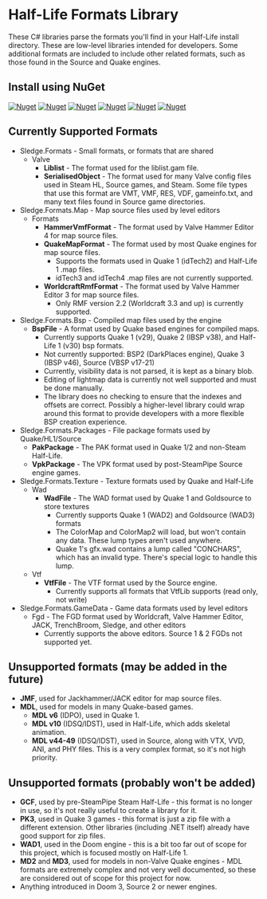 # Half-Life Formats Library

These C# libraries parse the formats you'll find in your Half-Life install directory. These are low-level libraries intended for developers. Some additional formats are included to include other related formats, such as those found in the Source and Quake engines.

## Install using NuGet

[![Nuget](https://img.shields.io/nuget/v/Sledge.Formats?color=23D132&label=Sledge.Formats&logo=nuget)](https://www.nuget.org/packages/Sledge.Formats/)
[![Nuget](https://img.shields.io/nuget/v/Sledge.Formats.Bsp?color=FB6410&label=Sledge.Formats.Bsp&logo=nuget)](https://www.nuget.org/packages/Sledge.Formats.Bsp/)
[![Nuget](https://img.shields.io/nuget/v/Sledge.Formats.Map?color=277ACE&label=Sledge.Formats.Map&logo=nuget)](https://www.nuget.org/packages/Sledge.Formats.Map/)
[![Nuget](https://img.shields.io/nuget/v/Sledge.Formats.Packages?color=9C23D3&label=Sledge.Formats.Packages&logo=nuget)](https://www.nuget.org/packages/Sledge.Formats.Packages/)
[![Nuget](https://img.shields.io/nuget/v/Sledge.Formats.Texture?color=06CCBB&label=Sledge.Formats.Texture&logo=nuget)](https://www.nuget.org/packages/Sledge.Formats.Texture/)
[![Nuget](https://img.shields.io/nuget/v/Sledge.Formats.GameData?color=FF42D9&label=Sledge.Formats.GameData&logo=nuget)](https://www.nuget.org/packages/Sledge.Formats.GameData/)


## Currently Supported Formats

- Sledge.Formats - Small formats, or formats that are shared
    - Valve
        - **Liblist** - The format used for the liblist.gam file.
        - **SerialisedObject** - The format used for many Valve config files used in Steam HL, Source games, and Steam. Some file types that use this format are VMT, VMF, RES, VDF, gameinfo.txt, and many text files found in Source game directories.
- Sledge.Formats.Map - Map source files used by level editors
    - Formats
        - **HammerVmfFormat** - The format used by Valve Hammer Editor 4 for map source files.
        - **QuakeMapFormat** - The format used by most Quake engines for map source files.
            - Supports the formats used in Quake 1 (idTech2) and Half-Life 1 .map files.
            - idTech3 and idTech4 .map files are not currently supported.
        - **WorldcraftRmfFormat** - The format used by Valve Hammer Editor 3 for map source files.
            - Only RMF version 2.2 (Worldcraft 3.3 and up) is currently supported.
- Sledge.Formats.Bsp - Compiled map files used by the engine
    - **BspFile** - A format used by Quake based engines for compiled maps.
        - Currently supports Quake 1 (v29), Quake 2 (IBSP v38), and Half-Life 1 (v30) bsp formats.
        - Not currently supported: BSP2 (DarkPlaces engine), Quake 3 (IBSP v46), Source (VBSP v17-21)
        - Currently, visibility data is not parsed, it is kept as a binary blob.
        - Editing of lightmap data is currently not well supported and must be done manually.
        - The library does no checking to ensure that the indexes and offsets are correct. Possibly a higher-level library could wrap around this format to provide developers with a more flexible BSP creation experience.
- Sledge.Formats.Packages - File package formats used by Quake/HL1/Source
    - **PakPackage** - The PAK format used in Quake 1/2 and non-Steam Half-Life.
    - **VpkPackage** - The VPK format used by post-SteamPipe Source engine games.
- Sledge.Formats.Texture - Texture formats used by Quake and Half-Life
    - Wad
        - **WadFile** - The WAD format used by Quake 1 and Goldsource to store textures
            - Currently supports Quake 1 (WAD2) and Goldsource (WAD3) formats
            - The ColorMap and ColorMap2 will load, but won't contain any data. These lump types aren't used anywhere.
            - Quake 1's gfx.wad contains a lump called "CONCHARS", which has an invalid type. There's special logic to handle this lump.
    - Vtf
        - **VtfFile** - The VTF format used by the Source engine.
            - Currently supports all formats that VtfLib supports (read only, not write)
- Sledge.Formats.GameData - Game data formats used by level editors
    - Fgd - The FGD format used by Worldcraft, Valve Hammer Editor, JACK, TrenchBroom, Sledge, and other editors
        - Currently supports the above editors. Source 1 & 2 FGDs not supported yet.

## Unsupported formats (may be added in the future)

- **JMF**, used for Jackhammer/JACK editor for map source files.
- **MDL**, used for models in many Quake-based games.
    - **MDL v6** (IDPO), used in Quake 1.
    - **MDL v10** (IDSQ/IDST), used in Half-Life, which adds skeletal animation.
    - **MDL v44-49** (IDSQ/IDST), used in Source, along with VTX, VVD, ANI, and PHY files. This is a very complex format, so it's not high priority.

## Unsupported formats (probably won't be added)

- **GCF**, used by pre-SteamPipe Steam Half-Life - this format is no longer in use, so it's not really useful to create a library for it.
- **PK3**, used in Quake 3 games - this format is just a zip file with a different extension. Other libraries (including .NET itself) already have good support for zip files.
- **WAD1**, used in the Doom engine - this is a bit too far out of scope for this project, which is focused mostly on Half-Life 1.
- **MD2** and **MD3**, used for models in non-Valve Quake engines - MDL formats are extremely complex and not very well documented, so these are considered out of scope for this project for now.
- Anything introduced in Doom 3, Source 2 or newer engines.